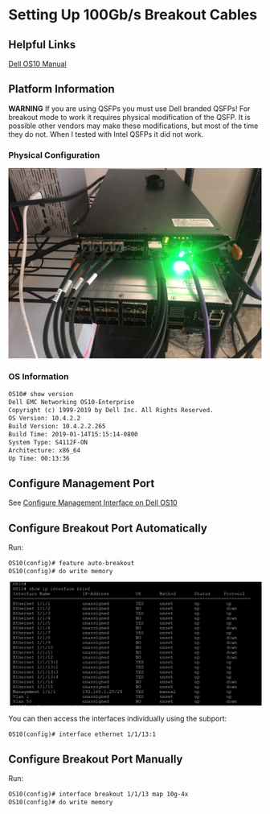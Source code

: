 # Setting Up 100Gb/s Breakout Cables

## Helpful Links

[Dell OS10 Manual](https://downloads.dell.com/manuals/common/os10_enterprise-ug_en-us.pdf)

## Platform Information

**WARNING** If you are using QSFPs you must use Dell branded QSFPs! For breakout mode to work it requires physical modification of the QSFP. It is possible other vendors may make these modifications, but most of the time they do not. When I tested with Intel QSFPs it did not work.

### Physical Configuration

![](images/physical.jpg)

### OS Information

    OS10# show version
    Dell EMC Networking OS10-Enterprise
    Copyright (c) 1999-2019 by Dell Inc. All Rights Reserved.
    OS Version: 10.4.2.2
    Build Version: 10.4.2.2.265
    Build Time: 2019-01-14T15:15:14-0800
    System Type: S4112F-ON
    Architecture: x86_64
    Up Time: 00:13:36

## Configure Management Port

See [Configure Management Interface on Dell OS10](/README.md#configure-managment-interface-on-dell-os10)

## Configure Breakout Port Automatically

Run:

    OS10(config)# feature auto-breakout
    OS10(config)# do write memory


![](images/result.png)

You can then access the interfaces individually using the subport:

    OS10(config)# interface ethernet 1/1/13:1

## Configure Breakout Port Manually

Run:

    OS10(config)# interface breakout 1/1/13 map 10g-4x
    OS10(config)# do write memory
